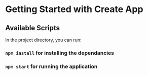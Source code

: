 # Getting Started with Create App

## Available Scripts

In the project directory, you can run:

### `npm install` for installing the dependancies

### `npm start` for running the application
